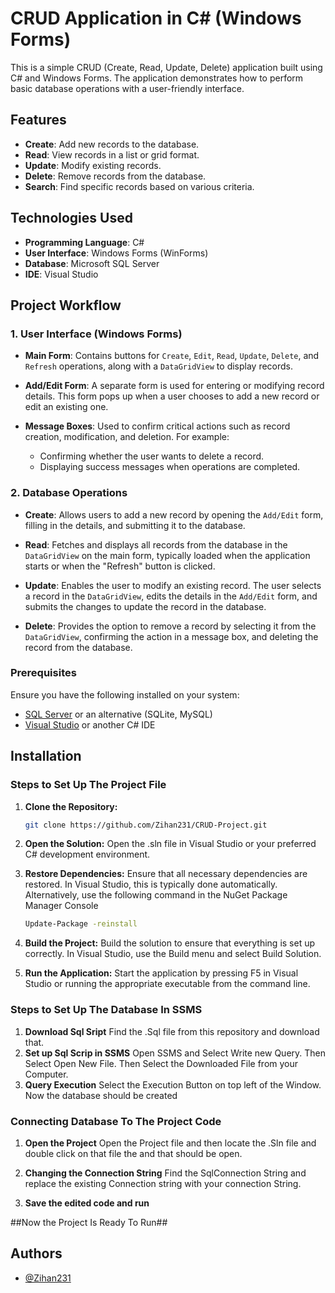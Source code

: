 # CRUD Application in C# (Windows Forms)

This is a simple CRUD (Create, Read, Update, Delete) application built using C# and Windows Forms. The application demonstrates how to perform basic database operations with a user-friendly interface.

## Features

- **Create**: Add new records to the database.
- **Read**: View records in a list or grid format.
- **Update**: Modify existing records.
- **Delete**: Remove records from the database.
- **Search**: Find specific records based on various criteria.

## Technologies Used

- **Programming Language**: C#
- **User Interface**: Windows Forms (WinForms)
- **Database**: Microsoft SQL Server
- **IDE**: Visual Studio 

## Project Workflow

### 1. User Interface (Windows Forms)

- **Main Form**: Contains buttons for `Create`, `Edit`, `Read`, `Update`, `Delete`, and `Refresh` operations, along with a `DataGridView` to display records.

- **Add/Edit Form**: A separate form is used for entering or modifying record details. This form pops up when a user chooses to add a new record or edit an existing one.

- **Message Boxes**: Used to confirm critical actions such as record creation, modification, and deletion. For example:
  - Confirming whether the user wants to delete a record.
  - Displaying success messages when operations are completed.

### 2. Database Operations

- **Create**: Allows users to add a new record by opening the `Add/Edit` form, filling in the details, and submitting it to the database.

- **Read**: Fetches and displays all records from the database in the `DataGridView` on the main form, typically loaded when the application starts or when the "Refresh" button is clicked.

- **Update**: Enables the user to modify an existing record. The user selects a record in the `DataGridView`, edits the details in the `Add/Edit` form, and submits the changes to update the record in the database.

- **Delete**: Provides the option to remove a record by selecting it from the `DataGridView`, confirming the action in a message box, and deleting the record from the database.

### Prerequisites

Ensure you have the following installed on your system:
- [SQL Server](https://www.microsoft.com/en-us/sql-server) or an alternative (SQLite, MySQL)
- [Visual Studio](https://visualstudio.microsoft.com/) or another C# IDE

## Installation

### Steps to Set Up The Project File

1. **Clone the Repository:**
    ```bash
   git clone https://github.com/Zihan231/CRUD-Project.git
    ```
2. **Open the Solution:**
Open the .sln file in Visual Studio or your preferred C# development environment.

3. **Restore Dependencies:**
Ensure that all necessary dependencies are restored. In Visual Studio, this is typically done automatically. Alternatively, use the following command in the NuGet Package Manager Console
    
   ```bash
   Update-Package -reinstall
   ```
4. **Build the Project:**
Build the solution to ensure that everything is set up correctly. In Visual Studio, use the Build menu and select Build Solution.

5. **Run the Application:**
Start the application by pressing F5 in Visual Studio or running the appropriate executable from the command line.

### Steps to Set Up The Database In SSMS

1. **Download Sql Sript**
   Find the .Sql file from this repository and download that.
2. **Set up Sql Scrip in SSMS**
   Open SSMS and Select Write new Query. Then Select Open New File. Then Select the Downloaded File from your Computer.
3. **Query Execution**
   Select the Execution Button on top left of the Window. Now the database should be created

### Connecting Database To The Project Code

1. **Open the Project**
   Open the Project file and then locate the .Sln file and double click on that file the and that should be open.

2. **Changing the Connection String**
   Find the SqlConnection String and replace the existing Connection string with your connection String.

3. **Save the edited code and run**

##Now the Project Is Ready To Run##
   
    
## Authors

- [@Zihan231](https://github.com/Zihan231)
